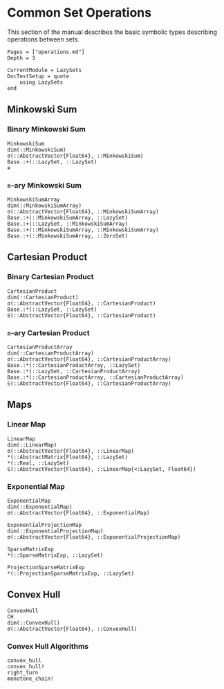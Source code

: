 # Common Set Operations

This section of the manual describes the basic symbolic types describing
operations between sets.

```@contents
Pages = ["operations.md"]
Depth = 3
```

```@meta
CurrentModule = LazySets
DocTestSetup = quote
    using LazySets
end
```

## Minkowski Sum

### Binary Minkowski Sum

```@docs
MinkowskiSum
dim(::MinkowskiSum)
σ(::AbstractVector{Float64}, ::MinkowskiSum)
Base.:+(::LazySet, ::LazySet)
⊕
```

### ``n``-ary Minkowski Sum

```@docs
MinkowskiSumArray
dim(::MinkowskiSumArray)
σ(::AbstractVector{Float64}, ::MinkowskiSumArray)
Base.:+(::MinkowskiSumArray, ::LazySet)
Base.:+(::LazySet, ::MinkowskiSumArray)
Base.:+(::MinkowskiSumArray, ::MinkowskiSumArray)
Base.:+(::MinkowskiSumArray, ::ZeroSet)
```

## Cartesian Product

### Binary Cartesian Product

```@docs
CartesianProduct
dim(::CartesianProduct)
σ(::AbstractVector{Float64}, ::CartesianProduct)
Base.:*(::LazySet, ::LazySet)
∈(::AbstractVector{Float64}, ::CartesianProduct)
```

### ``n``-ary Cartesian Product

```@docs
CartesianProductArray
dim(::CartesianProductArray)
σ(::AbstractVector{Float64}, ::CartesianProductArray)
Base.:*(::CartesianProductArray, ::LazySet)
Base.:*(::LazySet, ::CartesianProductArray)
Base.:*(::CartesianProductArray, ::CartesianProductArray)
∈(::AbstractVector{Float64}, ::CartesianProductArray)
```

## Maps

### Linear Map

```@docs
LinearMap
dim(::LinearMap)
σ(::AbstractVector{Float64}, ::LinearMap)
*(::AbstractMatrix{Float64}, ::LazySet)
*(::Real, ::LazySet)
∈(::AbstractVector{Float64}, ::LinearMap{<:LazySet, Float64})
```

### Exponential Map

```@docs
ExponentialMap
dim(::ExponentialMap)
σ(::AbstractVector{Float64}, ::ExponentialMap)
```

```@docs
ExponentialProjectionMap
dim(::ExponentialProjectionMap)
σ(::AbstractVector{Float64}, ::ExponentialProjectionMap)
```

```@docs
SparseMatrixExp
*(::SparseMatrixExp, ::LazySet)
```

```@docs
ProjectionSparseMatrixExp
*(::ProjectionSparseMatrixExp, ::LazySet)
```

## Convex Hull

```@docs
ConvexHull
CH
dim(::ConvexHull)
σ(::AbstractVector{Float64}, ::ConvexHull)
```

### Convex Hull Algorithms

```@docs
convex_hull
convex_hull!
right_turn
monotone_chain!
```
